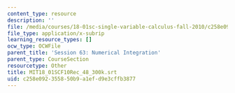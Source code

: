 ```yaml
---
content_type: resource
description: ''
file: /media/courses/18-01sc-single-variable-calculus-fall-2010/c258e092355850b9a1efd9e3cffb3877_MIT18_01SCF10Rec_48_300k.vtt
file_type: application/x-subrip
learning_resource_types: []
ocw_type: OCWFile
parent_title: 'Session 63: Numerical Integration'
parent_type: CourseSection
resourcetype: Other
title: MIT18_01SCF10Rec_48_300k.srt
uid: c258e092-3558-50b9-a1ef-d9e3cffb3877
---
```

